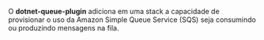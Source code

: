 O **dotnet-queue-plugin** adiciona em uma stack a capacidade de provisionar o uso da Amazon Simple Queue Service (SQS) seja consumindo ou produzindo mensagens na fila.